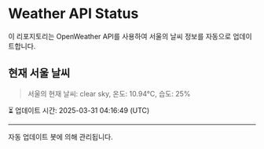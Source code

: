 
# Weather API Status

이 리포지토리는 OpenWeather API를 사용하여 서울의 날씨 정보를 자동으로 업데이트합니다.

## 현재 서울 날씨
> 서울의 현재 날씨: clear sky, 온도: 10.94°C, 습도: 25%

⏳ 업데이트 시간: 2025-03-31 04:16:49 (UTC)

---
자동 업데이트 봇에 의해 관리됩니다.
